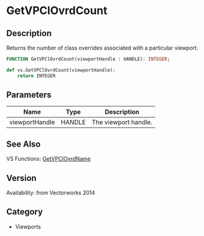 # GetVPClOvrdCount

## Description
Returns the number of class overrides associated with a particular viewport.

```pascal
FUNCTION GetVPClOvrdCount(viewportHandle : HANDLE): INTEGER;
```

```python
def vs.GetVPClOvrdCount(viewportHandle):
    return INTEGER
```

## Parameters
|Name|Type|Description|
|---|---|---|
|viewportHandle|HANDLE|The viewport handle.|

## See Also
VS Functions:
[GetVPClOvrdName](GetVPClOvrdName.md)

## Version
Availability: from Vectorworks 2014

## Category
* Viewports

